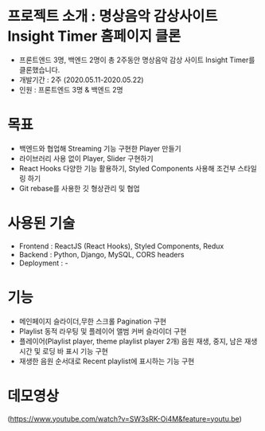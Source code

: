 # 프로젝트 소개 : 명상음악 감상사이트 Insight Timer 홈페이지 클론
- 프론트엔드 3명, 백엔드 2명이 총 2주동안 명상음악 감상 사이트 Insight Timer를 클론했습니다.
- 개발기간 : 2주 (2020.05.11-2020.05.22)
- 인원 : 프론트엔드 3명 & 백엔드 2명


# 목표
- 백엔드와 협업해 Streaming 기능 구현한 Player 만들기
- 라이브러리 사용 없이 Player, Slider 구현하기
- React Hooks 다양한 기능 활용하기, Styled Components 사용해 조건부 스타일링 하기
- Git rebase를 사용한 깃 형상관리 및 협업


# 사용된 기술
- Frontend : ReactJS (React Hooks), Styled Components, Redux
- Backend : Python, Django, MySQL, CORS headers
- Deployment : -


# 기능
- 메인페이지 슬라이더,무한 스크롤 Pagination 구현
- Playlist 동적 라우팅 및 플레이어 앨범 커버 슬라이더 구현
- 플레이어(Playlist player, theme playlist player 2개) 음원 재생, 중지, 남은 재생시간 및 로딩 바 표시 기능 구현
- 재생한 음원 순서대로 Recent playlist에 표시하는 기능 구현


# 데모영상
(https://www.youtube.com/watch?v=SW3sRK-Oi4M&feature=youtu.be)
